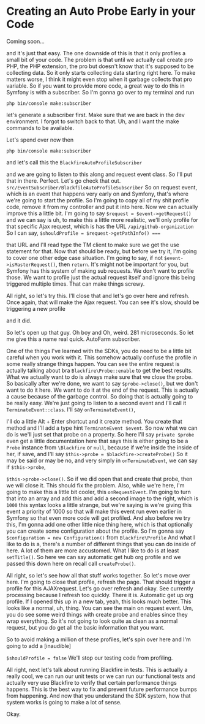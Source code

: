 # Creating an Auto Probe Early in your Code

Coming soon...

and it's just that easy. The one downside of this is that it only profiles a small
bit of your code. The problem is that until we actually call create pro PHP, the PHP
extension, the pro but doesn't know that it's supposed to be collecting data. So it
only starts collecting data starting right here. To make matters worse, I think it
might even stop when it garbage collects that pro variable. So if you want to provide
more code, a great way to do this in Symfony is with a subscriber. So I'm gonna go
over to my terminal and run

```terminal
php bin/console make:subscriber
```

let's generate a subscriber first. Make sure that we are back in the dev environment.
I forgot to switch back to that. Uh, and I want the make commands to be available.

Let's spend over now then

```terminal
php bin/console make:subscriber
```

and let's call this the `BlackfireAutoProfileSubscriber`

and we are going to listen to this along and request event class. So I'll put that in
there. Perfect. Let's go check that out. `src/EventSubscriber/BlackfileAutoProfileSubscriber`
So on request event, which is an event that happens very early on
and Symfony, that's where we're going to start the profile. So I'm going to copy all
of my shit profile code, remove it from my controller and put it into here. Now we
can actually improve this a little bit. I'm going to say `$request = $event->getRequest()`
and we can say is uh, to make this a little more realistic, we'll only
profile for that specific Ajax request, which is has the URL
`/api/github-organization` So I can say, `$shouldProfile = $request->getPathInfo() ===`

that URL and I'll read type the TM client to make sure
we get the use statement for that. Now that should be ready, but before we try it,
I'm going to cover one other edge case situation. I'm going to say, if not
`$event->isMasterRequest()`, then `return`. It's might not be important for you,
but Symfony has this system of making sub requests. We don't want to profile those. We want to
profile just the actual request itself and ignore this being triggered multiple
times. That can make things screwy.

All right, so let's try this.
I'll close that and let's go over here and refresh. Once again, that will make the
Ajax request. You can see it's slow, should be triggering a new profile

and it did.

So let's open up that guy. Oh boy and Oh, weird. 281 microseconds. So let me give
this a name real quick. AutoFarm subscriber.

One of the things I've learned with the SDKs, you do need to be a little bit careful
when you work with it. This somehow actually confuse the profile in some really
strange things happen. You can see the entire request is actually talking about bra
`Blackfire\Probe::enable` to get the best results. What we actually want to do is always
make sure that we close the probe. So basically after we're done, we want to say
`$probe->close()`, but we don't want to do it here. We want to do it at the end of the
request. This is actually a cause because of the garbage control. So doing that is
actually going to be really easy. We're just going to listen to a second event and
I'll call it `TerminateEvent::class`. I'll say `onTerminateEvent()`,

I'll do a little Alt + Enter shortcut
and it create method. You create that method and I'll add a type
hint `TerminateEvent $event`. So now what we can do is we'll just set that probe on a
property. So here I'll say `private $probe` even get a little documentation here that
says this is either going to be a `Probe` instance from `\Blackfire` or `null`, because if we're
inside the inside of her, if save, and I'll say
`$this->probe = $blackfire->createProbe()`
So it may be said or may be no, and very simply in `onTerminateEvent`, we can
say if `$this->probe`,

`$this->probe->close()`. So if we did open that and create that probe, then we will close
it. This should fix the problem. Also, while we're here, I'm going to make this a
little bit cooler, this `onRequestEvent`. I'm going to turn that into an array and
add this and add a second image to the right, which is `1000` this syntax looks a
little strange, but we're saying is we're giving this event a priority of 1000 so
that will make this event run even earlier in Symfony so that even more code will get
profiled. And also before we try this, I'm gonna add one other little nice thing
here, which is that optionally you can create some configuration about the profile.
So I'm gonna say `$configuration = new Configuration()` from `Blackfire\Profile`
And what I like to do is a, there's a number of different things that you
can do inside of here. A lot of them are more accustomed. What I like to do is at
least `setTitle()`. So here we can say automatic get hub org profile and we passed
this down here on recall call `createProbe()`.

All right, so let's see how all that stuff works together. So let's move over here.
I'm going to close that profile, refresh the page. That should trigger a profile for
this AJAXrequest. Let's go over refresh and
okay. See currently processing because I refresh too quickly. There it is. Automatic
get up org profile. If I opened this up in a new tab, yeah, this looks much better.
This looks like a normal, uh, thing. You can see the main on request event. Um, you
do see some weird things with create probe and enables since they wrap everything. So
it's not going to look quite as clean as a normal request, but you do get all the
basic information that you want.

So to avoid making a million of these profiles, let's spin over here and I'm going to
add a [inaudible]

`$shouldProfile = false` We'll stop our testing code from profiling.

All right, next let's talk about running Blackfire in tests. This is actually a
really cool, we can run our unit tests or we can run our functional tests and
actually very use Blackfire to verify that certain performance things happens. This
is the best way to fix and prevent future performance bumps from happening. And now
that you understand the SDK system, how that system works is going to make a lot of
sense.

Okay.
